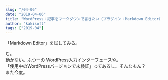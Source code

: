```yaml
---
slug: "/04-06"
date: "2019-04-06"
title: "WordPress：記事をマークダウンで書きたい（プラグイン：Markdown Editor）"
author: "kakisoft"
tags: ["2019-04"]
---
```

「Markdown Editor」を試してみる。  

む。  
動かない。ふつーの WordPress入力インターフェースや。  
「使用中のWordPressバージョンで未検証」ってあるし、そんなもん？  
また今度。  





